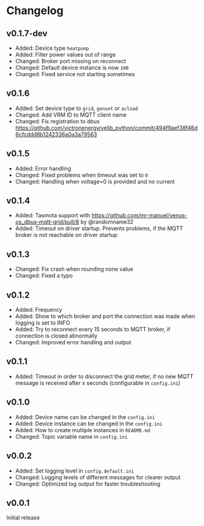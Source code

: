 # Changelog

## v0.1.7-dev
* Added: Device type `heatpump`
* Added: Filter power values out of range
* Changed: Broker port missing on reconnect
* Changed: Default device instance is now `100`
* Changed: Fixed service not starting sometimes

## v0.1.6
* Added: Set device type to `grid`, `genset` or `acload`
* Changed: Add VRM ID to MQTT client name
* Changed: Fix registration to dbus https://github.com/victronenergy/velib_python/commit/494f9aef38f46d6cfcddd8b1242336a0a3a79563

## v0.1.5
* Added: Error handling
* Changed: Fixed problems when timeout was set to `0`
* Changed: Handling when voltage=0 is provided and no current

## v0.1.4
* Added: Tasmota support with https://github.com/mr-manuel/venus-os_dbus-mqtt-grid/pull/8 by @randomname32
* Added: Timeout on driver startup. Prevents problems, if the MQTT broker is not reachable on driver startup

## v0.1.3
* Changed: Fix crash when rounding none value
* Changed: Fixed a typo

## v0.1.2
* Added: Frequency
* Added: Show to which broker and port the connection was made when logging is set to INFO
* Added: Try to reconnect every 15 seconds to MQTT broker, if connection is closed abnormally
* Changed: Improved error handling and output

## v0.1.1
* Added: Timeout in order to disconnect the grid meter, if no new MQTT message is received after x seconds (configurable in `config.ini`)

## v0.1.0
* Added: Device name can be changed in the `config.ini`
* Added: Device instance can be changed in the `config.ini`
* Added: How to create multiple instances in `README.md`
* Changed: Topic variable name in `config.ini`

## v0.0.2
* Added: Set logging level in `config.default.ini`
* Changed: Logging levels of different messages for clearer output
* Changed: Optimized log output for faster troubleshooting

## v0.0.1
Initial release
